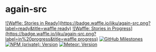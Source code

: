 # again-src

[![Waffle: Stories in Ready](https://badge.waffle.io/jiku/again-src.png?label=ready&title=waffle ready)](http://waffle.io/jiku/again-src)
[![Waffle: Stories in Progress](https://badge.waffle.io/jiku/again-src.png?label=in%20progress&title=waffle progress)](http://waffle.io/jiku/again-src)
[![GitHub Milestones](https://img.shields.io/badge/github-milestones-lightgrey.svg)](http://github.com/jiku/again-src/milestones)
[![NPM (private): Version](https://img.shields.io/badge/npm_(private)-v0.2.0-yellow.svg)](http://github.com/jiku/again-src/blob/master/package.json)
[![Meteor: Version](https://img.shields.io/badge/meteor-v1.3.2.4-yellow.svg)](http://github.com/jiku/again-src/tree/master/.meteor)

